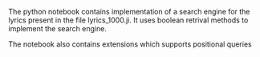 The python notebook contains implementation of a search engine for the lyrics present in the file lyrics_1000.ji. It uses boolean retrival methods to implement the search engine.

The notebook also contains extensions which supports positional queries